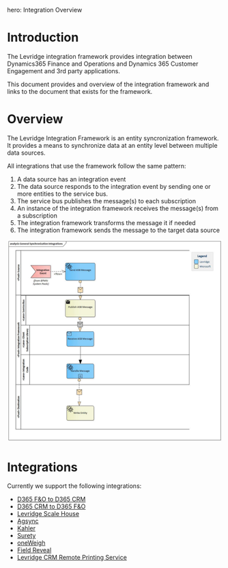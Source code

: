﻿hero: Integration Overview

# Introduction
The Levridge integration framework provides integration between Dynamics365 Finance and Operations
and Dynamics 365 Customer Engagement and 3rd party applications.

This document provides and overview of the integration framework and links to the document
that exists for the framework.

# Overview
The Levridge Integration Framework is an entity syncronization framework. 
It provides a means to synchronize data at an entity level between multiple data sources.

All integrations that use the framework follow the same pattern:
  1. A data source has an integration event
  2. The data source responds to the integration event by sending one or more entities to the service bus.
  3. The service bus publishes the message(s) to each subscription
  4. An instance of the integration framework receives the message(s) from a subscription
  5. The integration framework transforms the message it if needed
  6. The integration framework sends the message to the target data source

![General Entity Integration Pattern.](./assets/images/GeneralSynchronizationIntegrations.jpg "General Entity Integartion Pattern")


# Integrations

Currently we support the following integrations:  

 - [D365 F&O to D365 CRM](./D365-F&O-to-D365-CRM.md)
 - [D365 CRM to D365 F&O](./D365-CRM-to-D365-F&O.md)
 - [Levridge Scale House](./Scale-Overview.md)
 - [Agsync](./Agsync.md)
 - [Kahler](./Kahler.md)
 - [Surety](./Surety.md)
 - [oneWeigh](./oneWeigh.md)
 - [Field Reveal](./Field-Reveal.md)
 - [Levridge CRM Remote Printing Service](./Levridge-CRM-Remote-Printing-Service.md)
